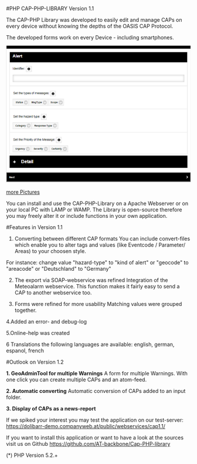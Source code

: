 #PHP CAP-PHP-LIBRARY Version 1.1
 
The CAP-PHP Library was developed to easily edit and manage CAPs on every device without knowing the depths of the OASIS CAP Protocol.

The developed forms work on every Device - including smartphones.

![Alert](img/alerten.png?raw=true "Alert")


[more Pictures](MorePic.md)

You can install and use the CAP-PHP-Library on a Apache Webserver or on your local PC with LAMP or WAMP.
The Library is open-source therefore you may freely alter it or include functions in your own application.

#Features in Version 1.1

1. Converting between different CAP formats
You can include convert-files which enable you to alter tags and values (like Eventcode / Parameter/ Areas) to your choosen style.

For instance: change value "hazard-type" to "kind of alert" or  "geocode" to "areacode" or "Deutschland" to "Germany"

2. The export via SOAP-webservice was refined
Integration of the Meteoalarm webservice. This function makes it fairly easy to send a CAP to another webservice too.

3. Forms were refined for more usability
Matching values were grouped together.

4.Added an error- and debug-log

5.Online-help was created

6 Translations
the following languages are available: english, german, espanol, french

#Outlook on Version 1.2

**1. GeoAdminTool for multiple Warnings**
A form for multiple Warnings. With one click you can create multiple CAPs and an atom-feed.

**2. Automatic converting**
Automatic conversion of CAPs added to an input folder.

**3. Display of CAPs as a news-report**

If we spiked your interest you may test the application on our test-server:
https://dolibarr-demo.companyweb.at/public/webservices/cap1.1/

If you want to install this application or want to have a look at the sources visit us on Github https://github.com/AT-backbone/Cap-PHP-library

(*) PHP Version 5.2.+ 
